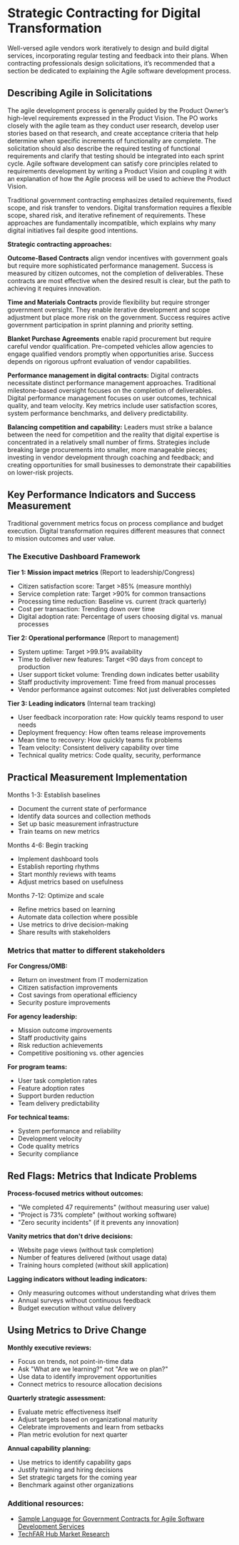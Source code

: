 # Strategic Contracting for Digital Transformation

Well-versed agile vendors work iteratively to design and build digital services, incorporating regular testing and feedback into their plans. When contracting professionals design solicitations, it’s recommended that a section be dedicated to explaining the Agile software development process. 

## Describing Agile in Solicitations

The agile development process is generally guided by the Product Owner’s high-level requirements expressed in the Product Vision. The PO works closely with the agile team as they conduct user research, develop user stories based on that research, and create acceptance criteria that help determine when specific increments of functionality are complete. The solicitation should also describe the required testing of functional requirements and clarify that testing should be integrated into each sprint cycle. Agile software development can satisfy core principles related to requirements development by writing a Product Vision and coupling it with an explanation of how the Agile process will be used to achieve the Product Vision.

Traditional government contracting emphasizes detailed requirements, fixed scope, and risk transfer to vendors. Digital transformation requires a flexible scope, shared risk, and iterative refinement of requirements. These approaches are fundamentally incompatible, which explains why many digital initiatives fail despite good intentions.

**Strategic contracting approaches:**

**Outcome-Based Contracts** align vendor incentives with government goals but require more sophisticated performance management. Success is measured by citizen outcomes, not the completion of deliverables. These contracts are most effective when the desired result is clear, but the path to achieving it requires innovation.

**Time and Materials Contracts** provide flexibility but require stronger government oversight. They enable iterative development and scope adjustment but place more risk on the government. Success requires active government participation in sprint planning and priority setting.

**Blanket Purchase Agreements** enable rapid procurement but require careful vendor qualification. Pre-competed vehicles allow agencies to engage qualified vendors promptly when opportunities arise. Success depends on rigorous upfront evaluation of vendor capabilities.

**Performance management in digital contracts:** Digital contracts necessitate distinct performance management approaches. Traditional milestone-based oversight focuses on the completion of deliverables. Digital performance management focuses on user outcomes, technical quality, and team velocity. Key metrics include user satisfaction scores, system performance benchmarks, and delivery predictability.

**Balancing competition and capability:** Leaders must strike a balance between the need for competition and the reality that digital expertise is concentrated in a relatively small number of firms. Strategies include breaking large procurements into smaller, more manageable pieces; investing in vendor development through coaching and feedback; and creating opportunities for small businesses to demonstrate their capabilities on lower-risk projects.

## Key Performance Indicators and Success Measurement

Traditional government metrics focus on process compliance and budget execution. Digital transformation requires different measures that connect to mission outcomes and user value.

### The Executive Dashboard Framework

**Tier 1: Mission impact metrics** (Report to leadership/Congress)
- Citizen satisfaction score: Target >85% (measure monthly)
- Service completion rate: Target >90% for common transactions
- Processing time reduction: Baseline vs. current (track quarterly)
- Cost per transaction: Trending down over time
- Digital adoption rate: Percentage of users choosing digital vs. manual processes

**Tier 2: Operational performance** (Report to management)
- System uptime: Target >99.9% availability
- Time to deliver new features: Target <90 days from concept to production
- User support ticket volume: Trending down indicates better usability
- Staff productivity improvement: Time freed from manual processes
- Vendor performance against outcomes: Not just deliverables completed

**Tier 3: Leading indicators** (Internal team tracking)
- User feedback incorporation rate: How quickly teams respond to user needs
- Deployment frequency: How often teams release improvements
- Mean time to recovery: How quickly teams fix problems
- Team velocity: Consistent delivery capability over time
- Technical quality metrics: Code quality, security, performance

## Practical Measurement Implementation

Months 1-3: Establish baselines
- Document the current state of performance
- Identify data sources and collection methods
- Set up basic measurement infrastructure
- Train teams on new metrics

Months 4-6: Begin tracking
- Implement dashboard tools
- Establish reporting rhythms
- Start monthly reviews with teams
- Adjust metrics based on usefulness

Months 7-12: Optimize and scale
- Refine metrics based on learning
- Automate data collection where possible
- Use metrics to drive decision-making
- Share results with stakeholders

### Metrics that matter to different stakeholders

**For Congress/OMB:**
- Return on investment from IT modernization
- Citizen satisfaction improvements
- Cost savings from operational efficiency
- Security posture improvements

**For agency leadership:**
- Mission outcome improvements
- Staff productivity gains
- Risk reduction achievements
- Competitive positioning vs. other agencies

**For program teams:**
- User task completion rates
- Feature adoption rates
- Support burden reduction
- Team delivery predictability

**For technical teams:**
- System performance and reliability
- Development velocity
- Code quality metrics
- Security compliance

## Red Flags: Metrics that Indicate Problems

**Process-focused metrics without outcomes:**
- "We completed 47 requirements" (without measuring user value)
- "Project is 73% complete" (without working software)
- "Zero security incidents" (if it prevents any innovation)

**Vanity metrics that don't drive decisions:**
- Website page views (without task completion)
- Number of features delivered (without usage data)
- Training hours completed (without skill application)

**Lagging indicators without leading indicators:**
- Only measuring outcomes without understanding what drives them
- Annual surveys without continuous feedback
- Budget execution without value delivery

## Using Metrics to Drive Change

**Monthly executive reviews:**
- Focus on trends, not point-in-time data
- Ask "What are we learning?" not "Are we on plan?"
- Use data to identify improvement opportunities
- Connect metrics to resource allocation decisions

**Quarterly strategic assessment:**
- Evaluate metric effectiveness itself
- Adjust targets based on organizational maturity
- Celebrate improvements and learn from setbacks
- Plan metric evolution for next quarter

**Annual capability planning:**
- Use metrics to identify capability gaps
- Justify training and hiring decisions
- Set strategic targets for the coming year
- Benchmark against other organizations

### Additional resources:
- [Sample Language for Government Contracts for Agile Software Development Services](https://techfarhub.usds.gov/resources/learning-center/sample-language-for-government-contracts/)
- [TechFAR Hub Market Research](https://techfarhub.usds.gov/pre-solicitation/market-research/)
